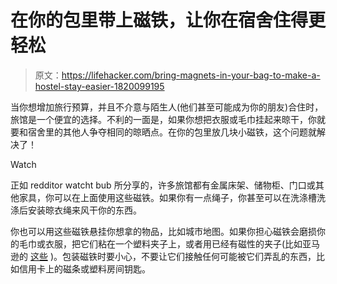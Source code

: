 # 在你的包里带上磁铁，让你在宿舍住得更轻松

> 原文：<https://lifehacker.com/bring-magnets-in-your-bag-to-make-a-hostel-stay-easier-1820099195>

当你想增加旅行预算，并且不介意与陌生人(他们甚至可能成为你的朋友)合住时，旅馆是一个便宜的选择。不利的一面是，如果你想把衣服或毛巾挂起来晾干，你就要和宿舍里的其他人争夺相同的晾晒点。在你的包里放几块小磁铁，这个问题就解决了！

Watch

正如 redditor watcht bub 所分享的，许多旅馆都有金属床架、储物柜、门口或其他家具，你可以在上面使用这些磁铁。如果你有一点绳子，你甚至可以在洗涤槽洗涤后安装晾衣绳来风干你的东西。

你也可以用这些磁铁悬挂你想拿的物品，比如城市地图。如果你担心磁铁会磨损你的毛巾或衣服，把它们粘在一个塑料夹子上，或者用已经有磁性的夹子(比如亚马逊的 [这些](https://www.amazon.com/OXO-Magnetic-All-Purpose-4-Pack-Assorted?asc_campaign=InlineText&asc_refurl=https://lifehacker.com/bring-magnets-in-your-bag-to-make-a-hostel-stay-easier-1820099195&asc_source=&tag=kinjalifehackerlink-20) )。包装磁铁时要小心，不要让它们接触任何可能被它们弄乱的东西，比如信用卡上的磁条或塑料房间钥匙。